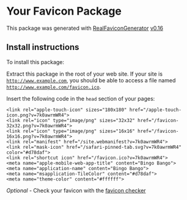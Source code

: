 # Your Favicon Package

This package was generated with [RealFaviconGenerator](https://realfavicongenerator.net/) [v0.16](https://realfavicongenerator.net/change_log#v0.16)

## Install instructions

To install this package:

Extract this package in the root of your web site. If your site is <code>http://www.example.com</code>, you should be able to access a file named <code>http://www.example.com/favicon.ico</code>.

Insert the following code in the `head` section of your pages:

    <link rel="apple-touch-icon" sizes="180x180" href="/apple-touch-icon.png?v=7k0awrmWR4">
    <link rel="icon" type="image/png" sizes="32x32" href="/favicon-32x32.png?v=7k0awrmWR4">
    <link rel="icon" type="image/png" sizes="16x16" href="/favicon-16x16.png?v=7k0awrmWR4">
    <link rel="manifest" href="/site.webmanifest?v=7k0awrmWR4">
    <link rel="mask-icon" href="/safari-pinned-tab.svg?v=7k0awrmWR4" color="#d78daf">
    <link rel="shortcut icon" href="/favicon.ico?v=7k0awrmWR4">
    <meta name="apple-mobile-web-app-title" content="Bingo Bango">
    <meta name="application-name" content="Bingo Bango">
    <meta name="msapplication-TileColor" content="#d78daf">
    <meta name="theme-color" content="#ffffff">

*Optional* - Check your favicon with the [favicon checker](https://realfavicongenerator.net/favicon_checker)